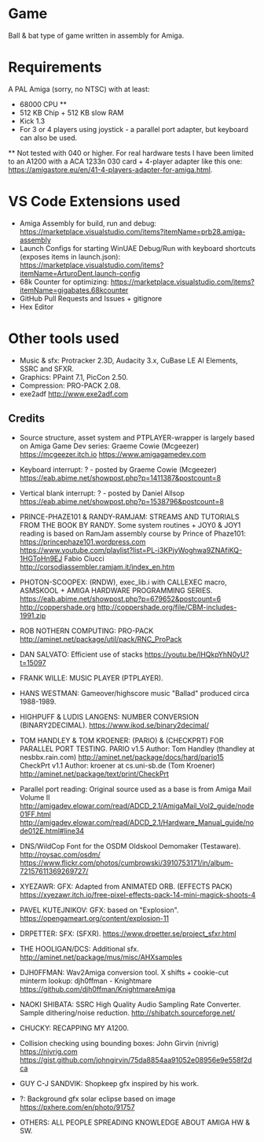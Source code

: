 # Game
Ball & bat type of game written in assembly for Amiga.

# Requirements
A PAL Amiga (sorry, no NTSC) with at least:
* 68000 CPU **
* 512 KB Chip + 512 KB slow RAM
* Kick 1.3
* For 3 or 4 players using joystick - a parallel port adapter, but keyboard can also be used.

** Not tested with 040 or higher. For real hardware tests I have been limited to an A1200 with a ACA 1233n 030 card + 4-player adapter like this one: https://amigastore.eu/en/41-4-players-adapter-for-amiga.html.

# VS Code Extensions used
* Amiga Assembly for build, run and debug: https://marketplace.visualstudio.com/items?itemName=prb28.amiga-assembly
* Launch Configs for starting WinUAE Debug/Run with keyboard shortcuts (exposes items in launch.json): https://marketplace.visualstudio.com/items?itemName=ArturoDent.launch-config
* 68k Counter for optimizing: https://marketplace.visualstudio.com/items?itemName=gigabates.68kcounter
* GitHub Pull Requests and Issues + gitignore
* Hex Editor

# Other tools used
* Music & sfx: Protracker 2.3D, Audacity 3.x, CuBase LE AI Elements, SSRC and SFXR.
* Graphics: PPaint 7.1, PicCon 2.50.
* Compression: PRO-PACK 2.08.
* exe2adf http://www.exe2adf.com

## Credits

* Source structure, asset system and PTPLAYER-wrapper is largely based on Amiga Game Dev series: 
        Graeme Cowie (Mcgeezer)
	https://mcgeezer.itch.io
	https://www.amigagamedev.com
* Keyboard interrupt: 
	? - posted by Graeme Cowie (Mcgeezer)
	https://eab.abime.net/showpost.php?p=1411387&postcount=8
* Vertical blank interrupt: 
	? - posted by Daniel Allsop
	https://eab.abime.net/showpost.php?p=1538796&postcount=8
* PRINCE-PHAZE101 & RANDY-RAMJAM: 
        STREAMS AND TUTORIALS FROM THE BOOK BY RANDY.
        Some system routines + JOY0 & JOY1 reading is based on RamJam assembly course by Prince of Phaze101: 
	https://princephaze101.wordpress.com
	https://www.youtube.com/playlist?list=PL-i3KPjyWoghwa9ZNAfiKQ-1HGToHn9EJ
        Fabio Ciucci
	http://corsodiassembler.ramjam.it/index_en.htm
* PHOTON-SCOOPEX: 
        (RNDW), exec_lib.i with CALLEXEC macro, ASMSKOOL + AMIGA HARDWARE PROGRAMMING SERIES.
        https://eab.abime.net/showpost.php?p=679652&postcount=6
        http://coppershade.org
        http://coppershade.org/file/CBM-includes-1991.zip
* ROB NOTHERN COMPUTING:
        PRO-PACK
        http://aminet.net/package/util/pack/RNC_ProPack
* DAN SALVATO:
        Efficient use of stacks
        https://youtu.be/lHQkpYhN0yU?t=15097
* FRANK WILLE: 
        MUSIC PLAYER (PTPLAYER).
* HANS WESTMAN: 
        Gameover/highscore music "Ballad" produced circa 1988-1989.
* HIGHPUFF & LUDIS LANGENS: 
        NUMBER CONVERSION (BINARY2DECIMAL).
        https://www.ikod.se/binary2decimal/
* TOM HANDLEY & TOM KROENER: 
        (PARIO) & (CHECKPRT) FOR PARALLEL PORT TESTING.
        PARIO v1.5
        Author:	Tom Handley (thandley at nesbbx.rain.com)
        http://aminet.net/package/docs/hard/pario15
        CheckPrt v1.1
        Author:	kroener at cs.uni-sb.de (Tom Kroener)
        http://aminet.net/package/text/print/CheckPrt
* Parallel port reading: 
        Original source used as a base is from Amiga Mail Volume II
        http://amigadev.elowar.com/read/ADCD_2.1/AmigaMail_Vol2_guide/node01FF.html
        http://amigadev.elowar.com/read/ADCD_2.1/Hardware_Manual_guide/node012E.html#line34
* DNS/WildCop
        Font for the OSDM Oldskool Demomaker (Testaware).
        http://roysac.com/osdm/
        https://www.flickr.com/photos/cumbrowski/3910753171/in/album-72157611369269727/
* XYEZAWR: 
        GFX: Adapted from ANIMATED ORB. (EFFECTS PACK)
        https://xyezawr.itch.io/free-pixel-effects-pack-14-mini-magick-shoots-4
* PAVEL KUTEJNIKOV:
        GFX: based on "Explosion".
        https://opengameart.org/content/explosion-11
* DRPETTER:
        SFX: (SFXR).
        https://www.drpetter.se/project_sfxr.html
* THE HOOLIGAN/DCS:
        Additional sfx.
        http://aminet.net/package/mus/misc/AHXsamples
* DJH0FFMAN:
        Wav2Amiga conversion tool.
        X shifts + cookie-cut minterm lookup: 
        djh0ffman - Knightmare
        https://github.com/djh0ffman/KnightmareAmiga
* NAOKI SHIBATA:
        SSRC High Quality Audio Sampling Rate Converter. Sample dithering/noise reduction.
        http://shibatch.sourceforge.net/
* CHUCKY: 
        RECAPPING MY A1200.
* Collision checking using bounding boxes: 
        John Girvin (nivrig)
        https://nivrig.com
	https://gist.github.com/johngirvin/75da8854aa91052e08956e9e558f2dca
* GUY C-J SANDVIK: 
        Shopkeep gfx inspired by his work.
* ?:
        Background gfx solar eclipse based on image
        https://pxhere.com/en/photo/91757

* OTHERS: 
        ALL PEOPLE SPREADING KNOWLEDGE ABOUT AMIGA HW & SW.
